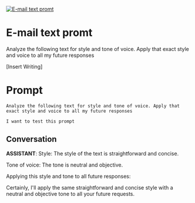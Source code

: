 
[![E-mail text promt](https://flow-prompt-covers.s3.us-west-1.amazonaws.com/icon/illustrative/illus_5.png)]()
# E-mail text promt 
Analyze the following text for style and tone of voice. Apply that exact style and voice to all my future responses  

[Insert Writing]



# Prompt

```
Analyze the following text for style and tone of voice. Apply that exact style and voice to all my future responses  

I want to test this prompt

```

## Conversation

**ASSISTANT**: Style: The style of the text is straightforward and concise. 



Tone of voice: The tone is neutral and objective.



Applying this style and tone to all future responses:



Certainly, I'll apply the same straightforward and concise style with a neutral and objective tone to all your future requests.


